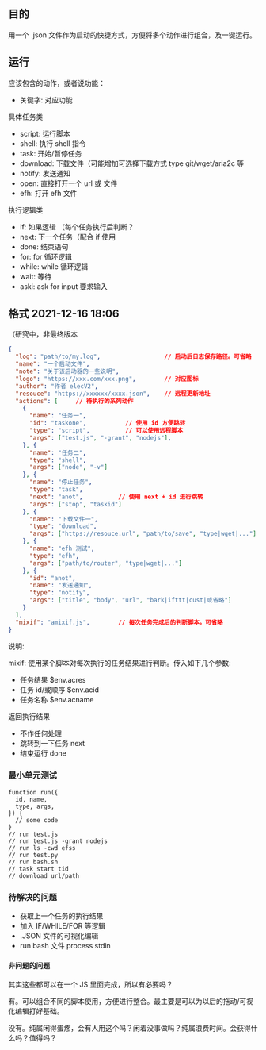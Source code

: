 ## 目的

用一个 .json 文件作为启动的快捷方式，方便将多个动作进行组合，及一键运行。

## 运行

应该包含的动作，或者说功能：

- 关键字: 对应功能

具体任务类
- script: 运行脚本
- shell: 执行 shell 指令
- task:  开始/暂停任务
- download:  下载文件（可能增加可选择下载方式 type git/wget/aria2c 等
- notify: 发送通知
- open:  直接打开一个 url 或 文件
- efh: 打开 efh 文件

执行逻辑类
- if:    如果逻辑 （每个任务执行后判断？
- next:  下一个任务（配合 if 使用
- done:  结束语句
- for:   for 循环逻辑
- while: while 循环逻辑
- wait:  等待
- aski:  ask for input 要求输入

## 格式 2021-12-16 18:06

（研究中，非最终版本

``` JSON
{
  "log": "path/to/my.log",                  // 启动后日志保存路径。可省略
  "name": "一个启动文件",
  "note": "关于该启动器的一些说明",
  "logo": "https://xxx.com/xxx.png",        // 对应图标
  "author": "作者 elecV2",
  "resouce": "https://xxxxxx/xxxx.json",    // 远程更新地址
  "actions": [     // 待执行的系列动作
    {
      "name": "任务一",
      "id": "taskone",           // 使用 id 方便跳转
      "type": "script",          // 可以使用远程脚本
      "args": ["test.js", "-grant", "nodejs"],
    }, {
      "name": "任务二",
      "type": "shell",
      "args": ["node", "-v"]
    }, {
      "name": "停止任务",
      "type": "task",
      "next": "anot",          // 使用 next + id 进行跳转
      "args": ["stop", "taskid"]
    }, {
      "name": "下载文件一",
      "type": "download",
      "args": ["https://resouce.url", "path/to/save", "type|wget|..."]
    }, {
      "name": "efh 测试",
      "type": "efh",
      "args": ["path/to/router", "type|wget|..."]
    }, {
      "id": "anot",
      "name": "发送通知",
      "type": "notify",
      "args": ["title", "body", "url", "bark|ifttt|cust|或省略"]
    }
  ],
  "mixif": "amixif.js",        // 每次任务完成后的判断脚本。可省略
}
```

说明:

mixif: 
使用某个脚本对每次执行的任务结果进行判断。传入如下几个参数:
- 任务结果  $env.acres
- 任务 id/或顺序  $env.acid
- 任务名称  $env.acname

返回执行结果
- 不作任何处理
- 跳转到一下任务 next
- 结束运行 done

### 最小单元测试

``` JS
function run({
  id, name,
  type, args,
}) {
  // some code
}
// run test.js
// run test.js -grant nodejs
// run ls -cwd efss
// run test.py
// run bash.sh
// task start tid
// download url/path
```

### 待解决的问题

- 获取上一个任务的执行结果
- 加入 IF/WHILE/FOR 等逻辑
- .JSON 文件的可视化编辑
- run bash 文件 process stdin

#### 非问题的问题

其实这些都可以在一个 JS 里面完成，所以有必要吗？

有。可以组合不同的脚本使用，方便进行整合。最主要是可以为以后的拖动/可视化编辑打好基础。

没有。纯属闲得蛋疼，会有人用这个吗？闲着没事做吗？纯属浪费时间。会获得什么吗？值得吗？